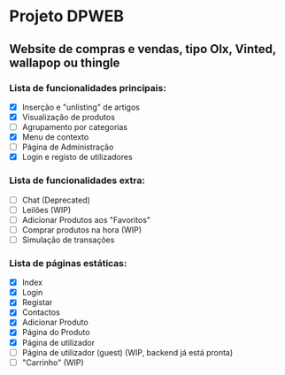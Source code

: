 # Projeto DPWEB
## Website de compras e vendas, tipo Olx, Vinted, wallapop ou thingle
### Lista de funcionalidades principais:
- [x] Inserção e "unlisting" de artigos
- [X] Visualização de produtos
- [ ] Agrupamento por categorias
- [x] Menu de contexto
- [ ] Página de Administração
- [x] Login e registo de utilizadores
### Lista de funcionalidades extra:
- [ ] Chat (Deprecated)
- [ ] Leilões (WIP)
- [ ] Adicionar Produtos aos "Favoritos"
- [ ] Comprar produtos na hora (WIP)
- [ ] Simulação de transações
### Lista de páginas estáticas:
- [x] Index
- [x] Login
- [x] Registar
- [X] Contactos
- [x] Adicionar Produto
- [x] Página do Produto
- [X] Página de utilizador
- [ ] Página de utilizador (guest) (WIP, backend já está pronta) 
- [ ] "Carrinho" (WIP)
